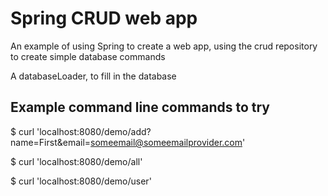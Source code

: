 # Spring CRUD web app

An example of using Spring to create a web app, using the crud repository to create simple database commands

A databaseLoader, to fill in the database



## Example command line commands to try

$ curl 'localhost:8080/demo/add?name=First&email=someemail@someemailprovider.com'

$ curl 'localhost:8080/demo/all'

$ curl 'localhost:8080/demo/user'